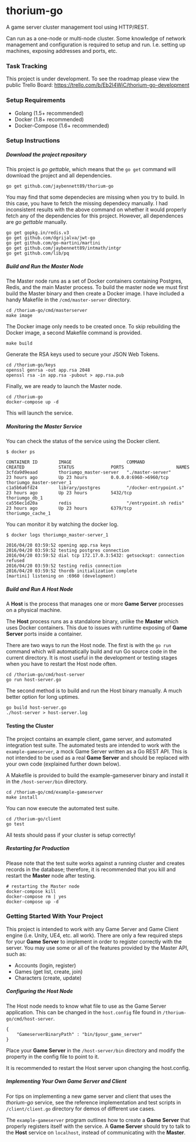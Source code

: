 # thorium-go

A game server cluster management tool using HTTP/REST.

Can run as a one-node or multi-node cluster. Some knowledge of network management and configuration is required to setup and run. I.e. setting up machines, exposing addresses and ports, etc. 

### Task Tracking

This project is under development. To see the roadmap please view the public Trello Board: https://trello.com/b/Eb2I4WiC/thorium-go-development

### Setup Requirements

- Golang (1.5+ recommended)
- Docker (1.8+ recommended)
- Docker-Compose (1.6+ recommended)


### Setup Instructions

##### Download the project repository 

This project is *go gettable*, which means that the ```go get``` command will download the project and all dependencies.

```
go get github.com/jaybennett89/thorium-go
```

You may find that some dependecies are missing when you try to build. In this case, you  have to fetch the missing dependecy manually. I had inconsistent results with the above command on whether it would properly fetch any of the dependencies for this project. However, all dependences are *go gettable* manually.

```
go get gopkg.in/redis.v3
go get github.com/dgrijalva/jwt-go
go get github.com/go-martini/martini
go get github.com/jaybennett89/intmath/intgr
go get github.com/lib/pq
```

##### Build and Run the Master Node

The Master node runs as a set of Docker containers containing Postgres, Redis, and the main Master process. To build the master node we must first build the Master binary and then create a Docker image. I have included a handy Makefile in the ```/cmd/master-server``` directory.

```
cd /thorium-go/cmd/masterserver
make image
```

The Docker image only needs to be created once. To skip rebuilding the Docker image, a second Makefile command is provided.

```
make build
```

Generate the RSA keys used to secure your JSON Web Tokens.

```
cd /thorium-go/keys
openssl genrsa -out app.rsa 2048
openssl rsa -in app.rsa -pubout > app.rsa.pub
```

Finally, we are ready to launch the Master node.

```
cd /thorium-go
docker-compose up -d
```

This will launch the service. 

##### Monitoring the Master Service

You can check the status of the service using the Docker client.

```
$ docker ps

CONTAINER ID        IMAGE                     COMMAND                  CREATED             STATUS              PORTS                    NAMES
3cfda9d9eaad        thoriumgo_master-server   "./master-server"        23 hours ago        Up 23 hours         0.0.0.0:6960->6960/tcp   thoriumgo_master-server_1
c1a5b6a6fd24        library/postgres          "/docker-entrypoint.s"   23 hours ago        Up 23 hours         5432/tcp                 thoriumgo_db_1
ca556ec1d20a        redis                     "/entrypoint.sh redis"   23 hours ago        Up 23 hours         6379/tcp                 thoriumgo_cache_1
```


You can monitor it by watching the docker log.

```
$ docker logs thoriumgo_master-server_1

2016/04/20 03:59:52 opening app.rsa keys
2016/04/20 03:59:52 testing postgres connection
2016/04/20 03:59:52 dial tcp 172.17.0.3:5432: getsockopt: connection refused
2016/04/20 03:59:52 testing redis connection
2016/04/20 03:59:52 thordb initialization complete
[martini] listening on :6960 (development)
```

##### Build and Run A Host Node

A **Host** is the process that manages one or more  **Game Server** processes on a physical machine.

The **Host** process runs as a standalone binary, unlike the **Master** which uses Docker containers. This due to issues with runtime exposing of **Game Server** ports inside a container. 

There are two ways to run the Host node. The first is with the ```go run``` command which will automatically build and run Go source code in the current directory. It is most useful in the development or testing stages when you have to restart the Host node often.

```
cd /thorium-go/cmd/host-server
go run host-server.go
```

The second method is to build and run the Host binary manually. A much better option for long uptimes.

```
go build host-server.go
./host-server > host-server.log
```

#### Testing the Cluster

The project contains an example client, game server, and automated integration test suite. The automated tests are intended to work with the ```example-gameserver```, a mock Game Server written as a Go REST API. This is not intended to be used as a real **Game Server** and should be replaced with your own code (explained further down below).

A Makefile is provided to build the example-gameserver binary and install it in the ```/host-server/bin``` directory.

```
cd /thorium-go/cmd/example-gameserver
make install
```

You can now execute the automated test suite. 

```
cd /thorium-go/client
go test
```

All tests should pass if your cluster is setup correctly!

##### Restarting for Production

Please note that the test suite works against a running cluster and creates records in the database; therefore, it is recommended that you kill and restart the **Master** node after testing.

```
# restarting the Master node
docker-compose kill
docker-compose rm | yes
docker-compose up -d
```

### Getting Started With Your Project

This project is intended to work with any Game Server and Game Client engine (i.e. Unity, UE4, etc. all work). There are only a few required steps for your **Game Server** to implement in order to register correctly with the server. You may use some or all of the features provided by the Master API, such as:

- Accounts (login, register)
- Games (get list, create, join)
- Characters (create, update)

##### Configuring the Host Node

The Host node needs to know what file to use as the Game Server application. This can be changed in the ```host.config``` file found in ```/thorium-go/cmd/host-server```.

```
{
    "GameserverBinaryPath" : "bin/$your_game_server"
}
```

Place your **Game Server** in the ```/host-server/bin``` directory and modify the property in the config file to point to it.

It is recommended to restart the Host server upon changing the host.config.

##### Implementing Your Own Game Server and Client

For tips on implementing a new game server and client that uses the *thorium-go* service, see the reference implementation and test scripts in ```/client/client.go``` directory for demos of different use cases.

The ```example-gameserver``` program outlines how to create a **Game Server** that properly registers itself with the service. A **Game Server** should try to talk to the **Host** service on ```localhost```, instead of communicating with the **Master**.
